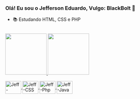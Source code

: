 ### Olá! Eu sou o Jefferson Eduardo, Vulgo: BlackBolt 👋

- 📚 Estudando HTML, CSS e PHP
 
##

 <div>
   <a href="https://github.com/BlackBoltEdu">
   <img height="130em" src="https://github-readme-stats.vercel.app/api?username=BlackBoltEdu&show_icons=true&theme=dark&include_all_commits=true&count_private=true"/>
   <img height="130em" src="https://github-readme-stats.vercel.app/api/top-langs/?username=BlackBoltEdu&layout=compact&langs_compact=7&theme=dark"/>
 </div>

<a href="https://github.com/BlackBoltEdu">
 <div style="display: inline_block"><br>
   <img align="center" alt="Jeff-HTML" height="40" width="50" src="https://cdn.jsdelivr.net/gh/devicons/devicon/icons/html5/html5-original.svg" style="max-width:100%;">
   <img align="center" alt="Jeff-CSS" height="40" width="50" src="https://cdn.jsdelivr.net/gh/devicons/devicon/icons/css3/css3-original.svg" style="max-width:100%;">
   <img align="center" alt="Jeff-Php" height="40" width="50" src="https://cdn.jsdelivr.net/gh/devicons/devicon/icons/php/php-plain.svg" style="max-width:100%;">
   <img align="center" alt="Jeff-Java" height="40" width="50" src="https://cdn.jsdelivr.net/gh/devicons/devicon/icons/java/java-original.svg" style="max-width:100%;">
 </div>
</a>
 
##
